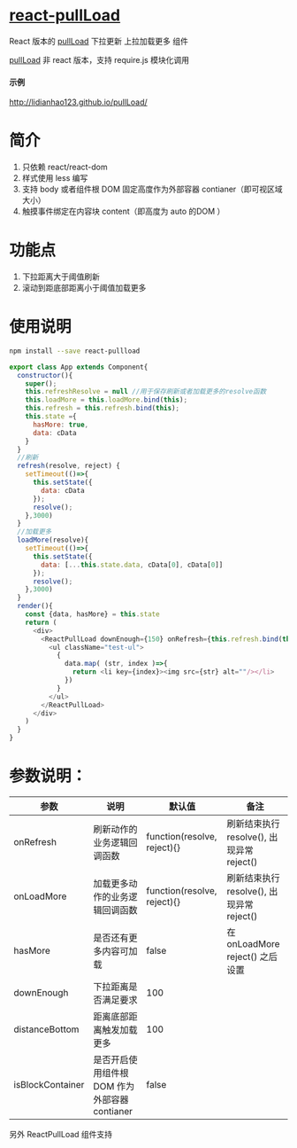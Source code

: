 # [react-pullLoad](https://github.com/react-ld/react-pullLoad)
  React 版本的 [pullLoad](https://github.com/lidianhao123/pullLoad) 下拉更新 上拉加载更多 组件

  [pullLoad](https://github.com/lidianhao123/pullLoad) 非 react 版本，支持 require.js 模块化调用

#### 示例
http://lidianhao123.github.io/pullLoad/

# 简介
1. 只依赖 react/react-dom
2. 样式使用 less 编写
3. 支持 body 或者组件根 DOM 固定高度作为外部容器 contianer（即可视区域大小）
4. 触摸事件绑定在内容块 content（即高度为 auto 的DOM ）

# 功能点
1. 下拉距离大于阈值刷新
2. 滚动到距底部距离小于阈值加载更多

# 使用说明

```sh
npm install --save react-pullload
```

```js
export class App extends Component{
  constructor(){
    super();
    this.refreshResolve = null //用于保存刷新或者加载更多的resolve函数
    this.loadMore = this.loadMore.bind(this);
    this.refresh = this.refresh.bind(this);
    this.state ={
      hasMore: true,
      data: cData
    }
  }
  //刷新
  refresh(resolve, reject) {
    setTimeout(()=>{
      this.setState({
        data: cData
      });
      resolve();
    },3000)
  }
  //加载更多
  loadMore(resolve){
    setTimeout(()=>{
      this.setState({
        data: [...this.state.data, cData[0], cData[0]]
      });
      resolve();
    },3000)
  }
  render(){
    const {data, hasMore} = this.state
    return (
      <div>
        <ReactPullLoad downEnough={150} onRefresh={this.refresh.bind(this)} onLoadMore={this.loadMore.bind(this)} hasMore={hasMore}>
          <ul className="test-ul">
            {
              data.map( (str, index )=>{
                return <li key={index}><img src={str} alt=""/></li>
              })
            }
          </ul>
        </ReactPullLoad>
      </div>
    )
  }
}
```

# 参数说明：
| 参数 | 说明 | 默认值 | 备注 |
| --- | --- | --- | --- |
| onRefresh | 刷新动作的业务逻辑回调函数 | function(resolve, reject){} | 刷新结束执行 resolve(), 出现异常 reject() |
| onLoadMore | 加载更多动作的业务逻辑回调函数 | function(resolve, reject){} | 刷新结束执行 resolve(), 出现异常 reject() |
| hasMore | 是否还有更多内容可加载 | false | 在 onLoadMore reject() 之后设置  |
| downEnough | 下拉距离是否满足要求 | 100 |  |
| distanceBottom | 距离底部距离触发加载更多 | 100 |  |
| isBlockContainer | 是否开启使用组件根 DOM 作为外部容器 contianer | false |  |

另外 ReactPullLoad 组件支持
